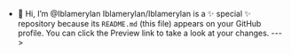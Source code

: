 - 👋 Hi, I’m @Iblamerylan
Iblamerylan/Iblamerylan is a ✨ special ✨ repository because its `README.md` (this file) appears on your GitHub profile.
You can click the Preview link to take a look at your changes.
--->
